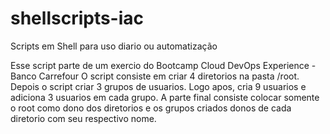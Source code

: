 # shellscripts-iac
Scripts em Shell para uso diario ou automatização

Esse script parte de um exercio do Bootcamp Cloud DevOps Experience - Banco Carrefour
O script consiste em criar 4 diretorios na pasta /root. Depois o script criar 3 grupos de usuarios. Logo apos, cria 9 usuarios e 
adiciona 3 usuarios em cada grupo. A parte final consiste colocar somente o root como dono dos diretorios e os grupos criados donos de cada diretorio
com seu respectivo nome.
